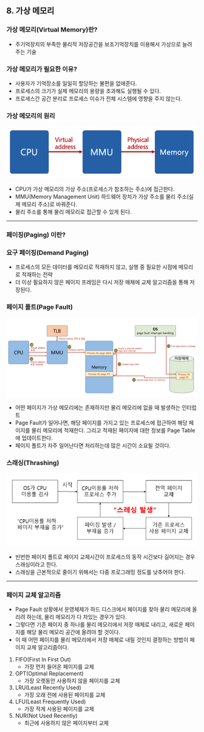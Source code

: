 ## 8. 가상 메모리
### 가상 메모리(Virtual Memory)란?
- 주기억장치의 부족한 물리적 저장공간을 보조기억장치를 이용해서 가상으로 늘려 주는 기술

### 가상 메모리가 필요한 이유?
- 사용자가 기억장소를 일일히 할당하는 불편을 없애준다.
- 프로세스의 크기가 실제 메모리의 용량을 초과해도 실행될 수 있다.
- 프로세스간 공간 분리로 프로세스 이슈가 전체 시스템에 영향을 주지 않는다.

### 가상 메모리의 원리
![MMU](./img/mmu.png)
- CPU가 가상 메모리의 가상 주소(프로세스가 참조하는 주소)에 접근한다.
- MMU(Memory Management Unit) 하드웨어 장치가 가상 주소를 물리 주소(실제 메모리 주소)로 바꿔준다.
- 물리 주소를 통해 물리 메모리로 접근할 수 있게 된다.
---
### 페이징(Paging) 이란?

### 요구 페이징(Demand Paging)
- 프로세스의 모든 데이터를 메모리로 적재하지 않고, 실행 중 필요한 시점에 메모리로 적재하는 전략
- 더 이상 필요하지 않은 페이지 프레임은 다시 저장 매체에 교체 알고리즘을 통해 저장된다.

### 페이지 폴트(Page Fault)
![PageFault](./img/pageFault.png)
- 어떤 페이지가 가상 메모리에는 존재하지만 물리 메모리에 없을 때 발생하는 인터럽트
- Page Fault가 일어나면, 해당 페이지를 가지고 있는 프로세스에 접근하여 해당 페이지를 물리 메모리에 적재한다. 그리고 적재된 페이지에 대한 정보를 Page Table에 업데이트한다.
- 페이지 폴트가 자주 일어난다면 처리하는데 많은 시간이 소요될 것이다.

### 스래싱(Thrashing)
![Thrashing](./img/thrashing.png)
- 빈번한 페이지 폴트로 페이지 교체시간이 프로세스의 동작 시간보다 길어지는 경우 스래싱이라고 한다.
- 스래싱을 근본적으로 줄이기 위해서는 다중 프로그래밍 정도를 낮추어야 한다.
---
### 페이지 교체 알고리즘
- Page Fault 상황에서 운영체제가 하드 디스크에서 페이지를 찾아 물리 메모리에 올리려 하는데, 물리 메모리가 다 차있는 경우가 있다.
- 그렇다면 기존 페이지 중 하나를 물리 메모리에서 저장 매체로 내리고, 새로운 페이지를 해당 물리 메모리 공간에 올려야 할 것이다.
- 이 때 어떤 페이지를 물리 메모리에서 저장 매체로 내릴 것인지 결정하는 방법이 페이지 교체 알고리즘이다.

1. FIFO(First In First Out)
   - 가장 먼저 들어온 페이지를 교체
2. OPT(Optimal Replacement)
   - 가장 오랫동안 사용하지 않을 페이지를 교체
3. LRU(Least Recently Used)
   - 가장 오래 전에 사용된 페이지를 교체
4. LFU(Least Frequently Used)
   - 가장 적게 사용된 페이지를 교체
5. NUR(Not Used Recently)
   - 최근에 사용하지 않은 페이지부터 교체